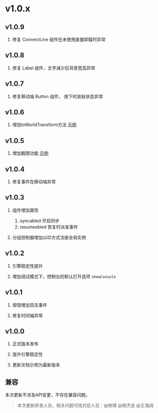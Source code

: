 # v1.0.x
## v1.0.9

1. 修复 ConnectLine 组件在未使用直接卸载时异常

## v1.0.8

1. 修复 Label 组件，文字减少后背景宽高异常
## v1.0.7

1. 修复移动端 Button 组件， 按下时皮肤状态异常

## v1.0.6

1. 增加toWorldTransform方法 [示例](/handbook/project.html#方法)

## v1.0.5

1. 增加截图功能 [示例](/handbook/project.html#截屏)

## v1.0.4

1. 修复事件在移动端异常

## v1.0.3

1. 组件增加属性 
    1. syncabled 开启同步
    2. resumeabled 恢复时派发事件

2. 分组控制器增加以ID方式注册全局实例

## v1.0.2

1. 引擎稳定性提升

2. 增加调试模式下，控制台的默认打开选项 `showConsole`

## v1.0.1

1. 按钮增加双击事件

2. 修复时间轴异常

## v1.0.0

1. 正式版本发布

2. 提升引擎稳定性

3. 更新文档示例为最新版本

## 兼容

本次更新不涉及API变更，不存在兼容问题。

> 本次更新研发人员，相关问题可找对应人员：@杨啸 @杨杰会 @王海阔